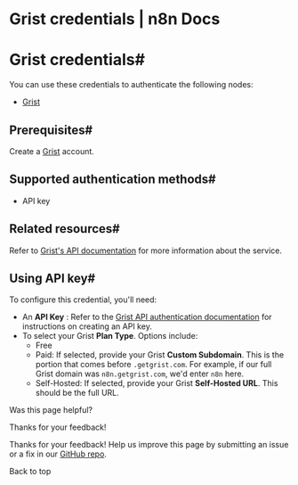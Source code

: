 # Grist credentials | n8n Docs

[ ](https://github.com/n8n-io/n8n-docs/edit/main/docs/integrations/builtin/credentials/grist.md "Edit this page")

# Grist credentials#

You can use these credentials to authenticate the following nodes:

  * [Grist](../../app-nodes/n8n-nodes-base.grist/)

## Prerequisites#

Create a [Grist](https://getgrist.com/) account.

## Supported authentication methods#

  * API key

## Related resources#

Refer to [Grist's API documentation](https://support.getgrist.com/api/) for more information about the service.

## Using API key#

To configure this credential, you'll need:

  * An **API Key** : Refer to the [Grist API authentication documentation](https://support.getgrist.com/rest-api/#authentication) for instructions on creating an API key.
  * To select your Grist **Plan Type**. Options include:
    * Free
    * Paid: If selected, provide your Grist **Custom Subdomain**. This is the portion that comes before `.getgrist.com`. For example, if our full Grist domain was `n8n.getgrist.com`, we'd enter `n8n` here.
    * Self-Hosted: If selected, provide your Grist **Self-Hosted URL**. This should be the full URL.

Was this page helpful? 

Thanks for your feedback! 

Thanks for your feedback! Help us improve this page by submitting an issue or a fix in our [GitHub repo](https://github.com/n8n-io/n8n-docs). 

Back to top